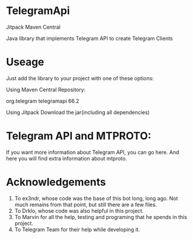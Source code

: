 # TelegramApi
Jitpack Maven Central

Java library that implements Telegram API to create Telegram Clients

# Useage
Just add the library to your project with one of these options:

Using Maven Central Repository:
   
   <dependency>
        <groupId>org.telegram</groupId>
        <artifactId>telegramapi</artifactId>
        <version>66.2</version>
    </dependency>
    
Using Jitpack 
Download the jar(including all dependencies)

# Telegram API and MTPROTO:

If you want more information about Telegram API, you can go here. And here you will find extra information about mtproto.

# Acknowledgements

1. To ex3ndr, whose code was the base of this bot long, long ago. Not much remains from that point, but still there are a few files.
2. To Drklo, whose code was also helpful in this project.
3. To Marvin for all the help, testing and programing that he spends in this project.
4. To Telegram Team for their help while developing it.

